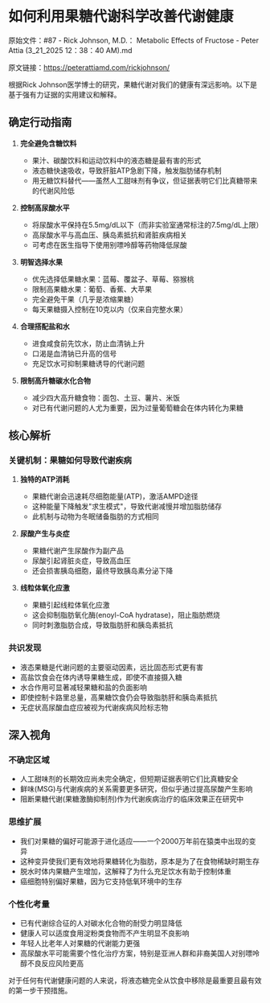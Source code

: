 # 如何利用果糖代谢科学改善代谢健康

原始文件：#87 - Rick Johnson, M.D.： Metabolic Effects of Fructose - Peter Attia (3_21_2025 12：38：40 AM).md

原文链接：https://peterattiamd.com/rickjohnson/

<YouTube videoId="LbSic4Oo8ME" />

根据Rick Johnson医学博士的研究，果糖代谢对我们的健康有深远影响。以下是基于强有力证据的实用建议和解释。

## 确定行动指南

1. **完全避免含糖饮料**
   - 果汁、碳酸饮料和运动饮料中的液态糖是最有害的形式
   - 液态糖快速吸收，导致肝脏ATP急剧下降，触发脂肪储存机制
   - 用无糖饮料替代——虽然人工甜味剂有争议，但证据表明它们比真糖带来的代谢风险低

2. **控制高尿酸水平**
   - 将尿酸水平保持在5.5mg/dL以下（而非实验室通常标注的7.5mg/dL上限）
   - 高尿酸水平与高血压、胰岛素抵抗和肾脏疾病相关
   - 可考虑在医生指导下使用别嘌呤醇等药物降低尿酸

3. **明智选择水果**
   - 优先选择低果糖水果：蓝莓、覆盆子、草莓、猕猴桃
   - 限制高果糖水果：葡萄、香蕉、大苹果
   - 完全避免干果（几乎是浓缩果糖）
   - 每天果糖摄入控制在10克以内（仅来自完整水果）

4. **合理搭配盐和水**
   - 进食咸食前先饮水，防止血清钠上升
   - 口渴是血清钠已升高的信号
   - 充足饮水可抑制果糖诱导的代谢问题

5. **限制高升糖碳水化合物**
   - 减少四大高升糖食物：面包、土豆、薯片、米饭
   - 对已有代谢问题的人尤为重要，因为过量葡萄糖会在体内转化为果糖

## 核心解析

### 关键机制：果糖如何导致代谢疾病

1. **独特的ATP消耗**
   - 果糖代谢会迅速耗尽细胞能量(ATP)，激活AMPD途径
   - 这种能量下降触发"求生模式"，导致代谢减慢并增加脂肪储存
   - 此机制与动物为冬眠储备脂肪的方式相同

2. **尿酸产生与炎症**
   - 果糖代谢产生尿酸作为副产品
   - 尿酸引起肾脏炎症，导致高血压
   - 还会损害胰岛细胞，最终导致胰岛素分泌下降

3. **线粒体氧化应激**
   - 果糖引起线粒体氧化应激
   - 这会抑制脂肪氧化酶(enoyl-CoA hydratase)，阻止脂肪燃烧
   - 同时刺激脂肪合成，导致脂肪肝和胰岛素抵抗

### 共识发现

- 液态果糖是代谢问题的主要驱动因素，远比固态形式更有害
- 高盐饮食会在体内诱导果糖生成，即使不直接摄入糖
- 水合作用可显著减轻果糖和盐的负面影响
- 即使控制卡路里总量，高果糖饮食仍会导致脂肪肝和胰岛素抵抗
- 无症状高尿酸血症应被视为代谢疾病风险标志物

## 深入视角

### 不确定区域

- 人工甜味剂的长期效应尚未完全确定，但短期证据表明它们比真糖安全
- 鲜味(MSG)与代谢疾病的关系需要更多研究，但似乎通过提高尿酸产生影响
- 阻断果糖代谢(果糖激酶抑制剂)作为代谢疾病治疗的临床效果正在研究中

### 思维扩展

- 我们对果糖的偏好可能源于进化适应——一个2000万年前在猿类中出现的变异
- 这种变异使我们更有效地将果糖转化为脂肪，原本是为了在食物稀缺时期生存
- 脱水时体内果糖产生增加，这解释了为什么充足饮水有助于控制体重
- 癌细胞特别偏好果糖，因为它支持低氧环境中的生存

### 个性化考量

- 已有代谢综合征的人对碳水化合物的耐受力明显降低
- 健康人可以适度食用淀粉类食物而不产生明显不良影响
- 年轻人比老年人对果糖的代谢能力更强
- 高尿酸水平可能需要个性化治疗方案，特别是亚洲人群和非裔美国人对别嘌呤醇不良反应风险更高

对于任何有代谢健康问题的人来说，将液态糖完全从饮食中移除是最重要且最有效的第一步干预措施。